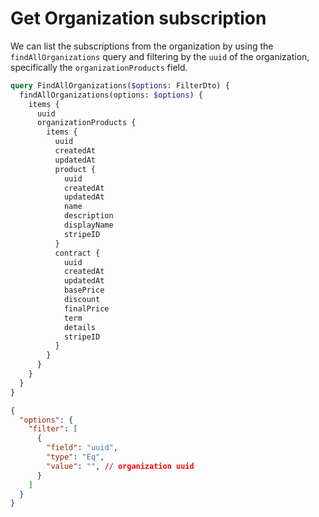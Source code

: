 # Get Organization subscription

We can list the subscriptions from the organization by using the `findAllOrganizations` query and filtering by the `uuid` of the organization, specifically the `organizationProducts` field.

``` graphql
query FindAllOrganizations($options: FilterDto) {
  findAllOrganizations(options: $options) {
    items {
      uuid
      organizationProducts {
        items {
          uuid
          createdAt
          updatedAt
          product {
            uuid
            createdAt
            updatedAt
            name
            description
            displayName
            stripeID
          }
          contract {
            uuid
            createdAt
            updatedAt
            basePrice
            discount
            finalPrice
            term
            details
            stripeID
          }
        }
      }
    }
  }
}
```

``` json
{
  "options": {
    "filter": [
      {
        "field": "uuid",
        "type": "Eq",
        "value": "", // organization uuid
      }
    ]
  }
}
```

